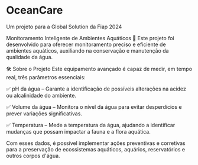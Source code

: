 # OceanCare
Um projeto para a Global Solution da Fiap 2024

Monitoramento Inteligente de Ambientes Aquáticos 🌊
Este projeto foi desenvolvido para oferecer monitoramento preciso e eficiente de ambientes aquáticos, auxiliando na conservação e manutenção da qualidade da água.

🛠 Sobre o Projeto
Este equipamento avançado é capaz de medir, em tempo real, três parâmetros essenciais:

✅ pH da água – Garante a identificação de possíveis alterações na acidez ou alcalinidade do ambiente. 


✅ Volume da água – Monitora o nível da água para evitar desperdícios e prever variações significativas.


✅ Temperatura – Mede a temperatura da água, ajudando a identificar mudanças que possam impactar a fauna e a flora aquática.

Com esses dados, é possível implementar ações preventivas e corretivas para a preservação de ecossistemas aquáticos, aquários, reservatórios e outros corpos d'água.

